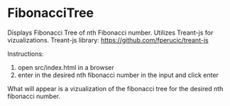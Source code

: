# FibonacciTree

Displays Fibonacci Tree of nth Fibonacci number.
Utilizes Treant-js for vizualizations.
Treant-js library: https://github.com/fperucic/treant-js

Instructions:

1. open src/index.html in a browser
2. enter in the desired nth fibonacci number in the input and click enter

What will appear is a vizualization of the fibonacci tree for the desired nth fibonacci number.
